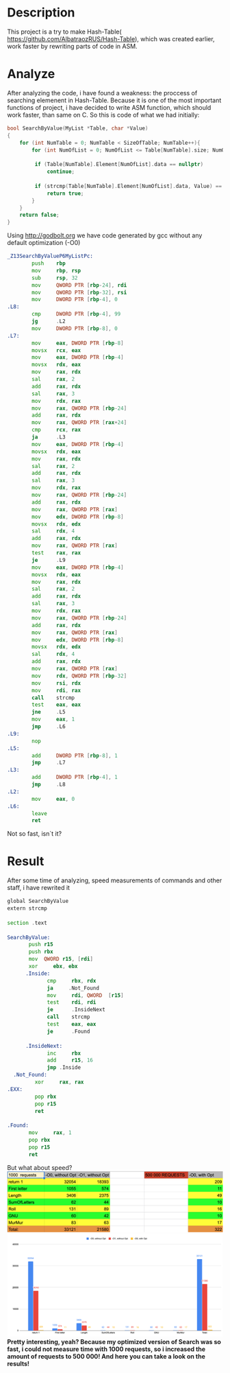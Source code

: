 # Description 
This project is a try to make Hash-Table( https://github.com/AlbatraozRUS/Hash-Table), which was created earlier, work faster by rewriting parts of code in ASM.
# Analyze 
After analyzing the code, i have found a weakness: the proccess of searching elemenent in Hash-Table. Because it is one of the most important functions of project, i have decided to write ASM function, which should work faster, than same on C. 
So this is code of what we had initially:
``` C
bool SearchByValue(MyList *Table, char *Value)
{
    for (int NumTable = 0; NumTable < SizeOfTable; NumTable++){
        for (int NumOfList = 0; NumOfList <= Table[NumTable].size; NumOfList++){
        
         if (Table[NumTable].Element[NumOfList].data == nullptr)
             continue;

         if (strcmp(Table[NumTable].Element[NumOfList].data, Value) == 0)
             return true;         
        }
    }
    return false;
}
```
Using http://godbolt.org we have code generated by gcc without any default optimization (-O0)
``` asm
_Z13SearchByValueP6MyListPc:
        push    rbp
        mov     rbp, rsp
        sub     rsp, 32
        mov     QWORD PTR [rbp-24], rdi
        mov     QWORD PTR [rbp-32], rsi
        mov     DWORD PTR [rbp-4], 0
.L8:
        cmp     DWORD PTR [rbp-4], 99
        jg      .L2
        mov     DWORD PTR [rbp-8], 0
.L7:
        mov     eax, DWORD PTR [rbp-8]
        movsx   rcx, eax
        mov     eax, DWORD PTR [rbp-4]
        movsx   rdx, eax
        mov     rax, rdx
        sal     rax, 2
        add     rax, rdx
        sal     rax, 3
        mov     rdx, rax
        mov     rax, QWORD PTR [rbp-24]
        add     rax, rdx
        mov     rax, QWORD PTR [rax+24]
        cmp     rcx, rax
        ja      .L3
        mov     eax, DWORD PTR [rbp-4]
        movsx   rdx, eax
        mov     rax, rdx
        sal     rax, 2
        add     rax, rdx
        sal     rax, 3
        mov     rdx, rax
        mov     rax, QWORD PTR [rbp-24]
        add     rax, rdx
        mov     rax, QWORD PTR [rax]
        mov     edx, DWORD PTR [rbp-8]
        movsx   rdx, edx
        sal     rdx, 4
        add     rax, rdx
        mov     rax, QWORD PTR [rax]
        test    rax, rax
        je      .L9
        mov     eax, DWORD PTR [rbp-4]
        movsx   rdx, eax
        mov     rax, rdx
        sal     rax, 2
        add     rax, rdx
        sal     rax, 3
        mov     rdx, rax
        mov     rax, QWORD PTR [rbp-24]
        add     rax, rdx
        mov     rax, QWORD PTR [rax]
        mov     edx, DWORD PTR [rbp-8]
        movsx   rdx, edx
        sal     rdx, 4
        add     rax, rdx
        mov     rax, QWORD PTR [rax]
        mov     rdx, QWORD PTR [rbp-32]
        mov     rsi, rdx
        mov     rdi, rax
        call    strcmp
        test    eax, eax
        jne     .L5
        mov     eax, 1
        jmp     .L6
.L9:
        nop
.L5:
        add     DWORD PTR [rbp-8], 1
        jmp     .L7
.L3:
        add     DWORD PTR [rbp-4], 1
        jmp     .L8
.L2:
        mov     eax, 0
.L6:
        leave
        ret
```
Not so fast, isn`t it?
# Result 
After some time of analyzing, speed measurements of commands and other staff, i have rewrited it
``` asm
global SearchByValue
extern strcmp

section .text

SearchByValue:
       push r15
       push rbx
       mov  QWORD r15, [rdi]
       xor     ebx, ebx
      .Inside:
             cmp     rbx, rdx
             ja     .Not_Found
             mov     rdi, QWORD  [r15]
             test    rdi, rdi
             je      .InsideNext
             call    strcmp
             test    eax, eax
             je      .Found

      .InsideNext:
             inc     rbx
             add     r15, 16
             jmp .Inside
  .Not_Found:
         xor     rax, rax
.EXX:
         pop rbx
         pop r15
         ret
         
.Found:
       mov     rax, 1
       pop rbx
       pop r15
       ret
```
But what about speed? 
![table.png](Таблица.png)
![picture.png](График.png)
**Pretty interesting, yeah? Because my optimized version of Search was so fast, i could not measure time with 1000 requests, so i increased the amount of requests to 500 000! And here you can take a look on the results!**
